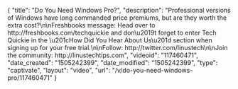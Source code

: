 {
    "title": "Do You Need Windows Pro?",
    "description": "Professional versions of Windows have long commanded price premiums, but are they worth the extra cost?\n\nFreshbooks message: Head over to http:\/\/freshbooks.com\/techquickie and don\u2019t forget to enter Tech Quickie in the \u201cHow Did You Hear About Us\u201d section when signing up for your free trial.\n\nFollow: http:\/\/twitter.com\/linustech\n\nJoin the community: http:\/\/linustechtips.com",
    "videoid": "117460471",
    "date_created": "1505242399",
    "date_modified": "1505242399",
    "type": "captivate",
    "layout": "video",
    "url": "\/v\/do-you-need-windows-pro\/117460471"
}